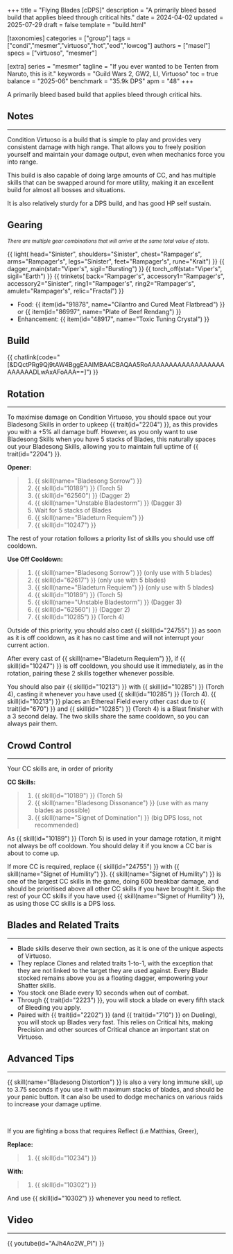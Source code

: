 +++
title = "Flying Blades [cDPS]"
description = "A primarily bleed based build that applies bleed through critical hits."
date = 2024-04-02
updated = 2025-07-29
draft = false
template = "build.html"

[taxonomies]
categories = ["group"]
tags = ["condi","mesmer","virtuoso","hot","eod","lowcog"]
authors = ["masel"]
specs = ["virtuoso", "mesmer"]

[extra]
series = "mesmer"
tagline = "If you ever wanted to be Tenten from Naruto, this is it."
keywords = "Guild Wars 2, GW2, LI, Virtuoso"
toc = true
balance = "2025-06"
benchmark = "35.9k DPS"
apm = "48"
+++

A primarily bleed based build that applies bleed through critical hits.

## Notes

---

Condition  Virtuoso is a build that is simple to play and provides very consistent damage with high range. That allows you to freely position yourself and maintain your damage output, even when mechanics force you into range.

This build is also capable of doing large amounts of CC, and has multiple skills that can be swapped around for more utility, making it an excellent build for almost all bosses and situations.

It is also relatively sturdy for a DPS build, and has good HP self sustain.

## Gearing

<small> *There are multiple gear combinations that will arrive at the same total value of stats.* </small>

{{ light(
	head="Sinister",
	shoulders="Sinister",
	chest="Rampager's",
	arms="Rampager's",
	legs="Sinister",
	feet="Rampager's",
	rune="Krait") }}
{{ dagger_main(stat="Viper's", sigil="Bursting") }}
{{ torch_off(stat="Viper's", sigil="Earth") }}
{{ trinkets(
	back="Rampager's",
	accessory1="Rampager's",
	accessory2="Sinister",
	ring1="Rampager's",
	ring2="Rampager's",
	amulet="Rampager's",
	relic="Fractal") }}

- Food: {{ item(id="91878", name="Cilantro and Cured Meat Flatbread") }} or {{ item(id="86997", name="Plate of Beef Rendang") }}
- Enhancement: {{ item(id="48917", name="Toxic Tuning Crystal") }}

## Build

{{ chatlink(code="[&DQctPRg9Qj9tAW4BggEAAIMBAACBAQAA5RoAAAAAAAAAAAAAAAAAAAAAAAADLwAxAFoAAA==]") }}

## Rotation

---

To maximise damage on Condition Virtuoso, you should space out your Bladesong Skills in order to upkeep {{ trait(id="2204") }}, as this provides you with a +5% all damage buff. However, as you only want to use Bladesong Skills when you have 5 stacks of Blades, this naturally spaces out your Bladesong Skills, allowing you to maintain full uptime of {{ trait(id="2204") }}.

**Opener:**
> 1. {{ skill(name="Bladesong Sorrow") }}
> 1. {{ skill(id="10189") }} (Torch 5)
> 1. {{ skill(id="62560") }} (Dagger 2)
> 1. {{ skill(name="Unstable Bladestorm") }} (Dagger 3)
> 1. Wait for 5 stacks of Blades
> 1. {{ skill(name="Bladeturn Requiem") }}
> 1. {{ skill(id="10247") }}

The rest of your rotation follows a priority list of skills you should use off cooldown.

**Use Off Cooldown:**
> 1. {{ skill(name="Bladesong Sorrow") }} (only use with 5 blades)
> 1. {{ skill(id="62617") }} (only use with 5 blades)
> 1. {{ skill(name="Bladeturn Requiem") }}  (only use with 5 blades)
> 1. {{ skill(id="10189") }} (Torch 5)
> 1. {{ skill(name="Unstable Bladestorm") }} (Dagger 3)
> 1. {{ skill(id="62560") }} (Dagger 2)
> 1. {{ skill(id="10285") }} (Torch 4)

Outside of this priority, you should also cast {{ skill(id="24755") }} as soon as it is off cooldown, as it has no cast time and will not interrupt your current action.

After every cast of {{ skill(name="Bladeturn Requiem") }}, if {{ skill(id="10247") }} is off cooldown, you should use it immediately, as in the rotation, pairing these 2 skills together whenever possible.

You should also pair {{ skill(id="10213") }} with {{ skill(id="10285") }} (Torch 4), casting it whenever you have used {{ skill(id="10285") }} (Torch 4). {{ skill(id="10213") }} places an Ethereal Field every other cast due to {{ trait(id="670") }} and {{ skill(id="10285") }} (Torch 4) is a Blast finisher with a 3 second delay. The two skills share the same cooldown, so you can always pair them.

## Crowd Control

---

Your CC skills are, in order of priority

**CC Skills:**
> 1. {{ skill(id="10189") }} (Torch 5)
> 1. {{ skill(name="Bladesong Dissonance") }} (use with as many blades as possible)
> 1. {{ skill(name="Signet of Domination") }} (big DPS loss, not recommended)

As {{ skill(id="10189") }} (Torch 5) is used in your damage rotation, it might not always be off cooldown. You should delay it if you know a CC bar is about to come up.

If more CC is required, replace {{ skill(id="24755") }} with {{ skill(name="Signet of Humility") }}. {{ skill(name="Signet of Humility") }} is one of the largest CC skills in the game, doing 600 breakbar damage, and should be prioritised above all other CC skills if you have brought it. Skip the rest of your CC skills if you have used {{ skill(name="Signet of Humility") }}, as using those CC skills is a DPS loss.

## Blades and Related Traits

---

- Blade skills deserve their own section, as it is one of the unique aspects of Virtuoso.
- They replace Clones and related traits 1-to-1, with the exception that they are not linked to the target they are used against. Every Blade stocked remains above you as a floating dagger, empowering your Shatter skills.
- You stock one Blade every 10 seconds when out of combat.
- Through {{ trait(id="2223") }}, you will stock a blade on every fifth stack of Bleeding you apply.
- Paired with {{ trait(id="2202") }} (and {{ trait(id="710") }} on  Dueling), you will stock up Blades very fast. This relies on Critical hits, making Precision and other sources of Critical chance an important stat on Virtuoso.

## Advanced Tips

---

{{ skill(name="Bladesong Distortion") }} is also a very long immune skill, up to 3.75 seconds if you use it with maximum stacks of blades, and should be your panic button. It can also be used to dodge mechanics on various raids to increase your damage uptime.

<div style=‘clear:both;’>&nbsp;</div>

If you are fighting a boss that requires Reflect (i.e Matthias, Greer),

**Replace:**
> 1. {{ skill(id="10234") }}

**With:**
> 1. {{ skill(id="10302") }}

And use {{ skill(id="10302") }} whenever you need to reflect.

## Video

---

{{ youtube(id="AJh4Ao2W_PI") }}
